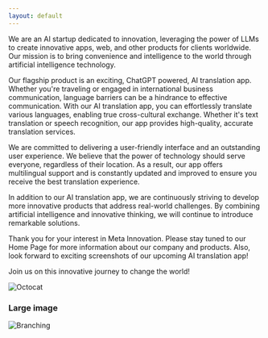 ```yaml
---
layout: default
---
```


<!-- Text can be **bold**, _italic_, or ~~strikethrough~~. -->

<!-- [Link to another page](./another-page.html). -->

We are an AI startup dedicated to innovation, leveraging the power of LLMs to create innovative apps, web, and other products for clients worldwide. Our mission is to bring convenience and intelligence to the world through artificial intelligence technology.


Our flagship product is an exciting, ChatGPT powered, AI translation app. Whether you're traveling or engaged in international business communication, language barriers can be a hindrance to effective communication. With our AI translation app, you can effortlessly translate various languages, enabling true cross-cultural exchange. Whether it's text translation or speech recognition, our app provides high-quality, accurate translation services.

We are committed to delivering a user-friendly interface and an outstanding user experience. We believe that the power of technology should serve everyone, regardless of their location. As a result, our app offers multilingual support and is constantly updated and improved to ensure you receive the best translation experience.

In addition to our AI translation app, we are continuously striving to develop more innovative products that address real-world challenges. By combining artificial intelligence and innovative thinking, we will continue to introduce remarkable solutions.


Thank you for your interest in Meta Innovation. Please stay tuned to our Home Page for more information about our company and products. Also, look forward to exciting screenshots of our upcoming AI translation app!

Join us on this innovative journey to change the world!

 
![Octocat](https://github.githubassets.com/images/icons/emoji/octocat.png)

### Large image

![Branching](https://guides.github.com/activities/hello-world/branching.png)

 

